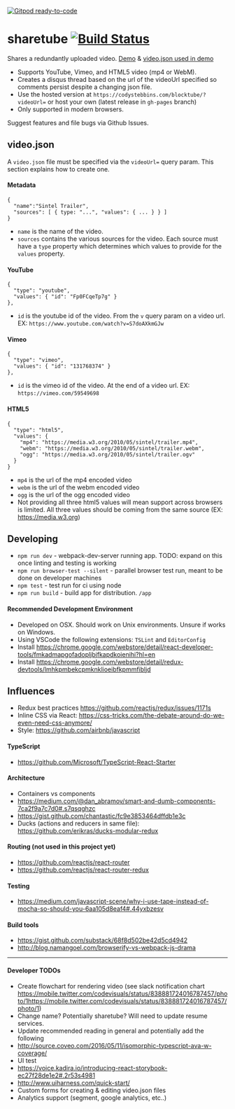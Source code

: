 [![Gitpod ready-to-code](https://img.shields.io/badge/Gitpod-ready--to--code-blue?logo=gitpod)](https://gitpod.io/#https://gitlab.com/EmmaJCline/sharetube)

# sharetube [![Build Status](https://travis-ci.org/codystebbins/blocktube.svg?branch=master)](https://travis-ci.org/codystebbins/blocktube)

Shares a redundantly uploaded video. [Demo](https://codystebbins.com/blocktube/?videoUrl=https://gist.githubusercontent.com/codystebbins/0f02004fd00caa230c843d944145f1c6/raw/4f6843aec0bf845740c515c59153e00ba8bf08a5/video.json) & [video.json used in demo](https://gist.github.com/codystebbins/0f02004fd00caa230c843d944145f1c6)

* Supports YouTube, Vimeo, and HTML5 video (mp4 or WebM).
* Creates a disqus thread based on the url of the videoUrl specified so comments persist despite a changing json file.
* Use the hosted version at `https://codystebbins.com/blocktube/?videoUrl=` or host your own (latest release in `gh-pages` branch)
* Only supported in modern browsers.

Suggest features and file bugs via Github Issues.

## video.json

A `video.json` file must be specified via the `videoUrl=` query param. This section explains how to create one.

#### Metadata
```
{
  "name":"Sintel Trailer",
  "sources": [ { type: "...", "values": { ... } } ]
}
```
* `name` is the name of the video.
* `sources` contains the various sources for the video. Each source must have a `type` property which determines which values to provide for the `values` property.

#### YouTube
```
{
  "type": "youtube",
  "values": { "id": "Fp0FCqeTp7g" }
},
```
* `id` is the youtube id of the video. From the `v` query param on a video url. EX: `https://www.youtube.com/watch?v=S7doAXkmGJw`

#### Vimeo
```
{
  "type": "vimeo",
  "values": { "id": "131768374" }
},
```
* `id` is the vimeo id of the video. At the end of a video url. EX: `https://vimeo.com/59549698`

#### HTML5
```
{
  "type": "html5",
  "values": {
    "mp4": "https://media.w3.org/2010/05/sintel/trailer.mp4",
    "webm": "https://media.w3.org/2010/05/sintel/trailer.webm",
    "ogg": "https://media.w3.org/2010/05/sintel/trailer.ogv"
  }
}
```
* `mp4` is the url of the mp4 encoded video
* `webm` is the url of the webm encoded video
* `ogg` is the url of the ogg encoded video
* Not providing all three html5 values will mean support across browsers is limited. All three values should be coming from the same source (EX: https://media.w3.org) 

## Developing
* `npm run dev` - webpack-dev-server running app. TODO: expand on this once linting and testing is working
* `npm run browser-test --silent` - parallel browser test run, meant to be done on developer machines
* `npm test` - test run for ci using node
* `npm run build` - build app for distribution. `/app`

#### Recommended Development Environment
* Developed on OSX. Should work on Unix environments. Unsure if works on Windows.
* Using VSCode the following extensions: `TSLint` and `EditorConfig`
* Install https://chrome.google.com/webstore/detail/react-developer-tools/fmkadmapgofadopljbjfkapdkoienihi?hl=en
* Install https://chrome.google.com/webstore/detail/redux-devtools/lmhkpmbekcpmknklioeibfkpmmfibljd

## Influences
* Redux best practices https://github.com/reactjs/redux/issues/1171s
* Inline CSS via React: https://css-tricks.com/the-debate-around-do-we-even-need-css-anymore/
* Style: https://github.com/airbnb/javascript

#### TypeScript
* https://github.com/Microsoft/TypeScript-React-Starter

#### Architecture
* Containers vs components
 * https://medium.com/@dan_abramov/smart-and-dumb-components-7ca2f9a7c7d0#.s7qsqghzc
 * https://gist.github.com/chantastic/fc9e3853464dffdb1e3c
* Ducks (actions and reducers in same file): https://github.com/erikras/ducks-modular-redux

#### Routing (not used in this project yet)
* https://github.com/reactjs/react-router
* https://github.com/reactjs/react-router-redux

#### Testing
* https://medium.com/javascript-scene/why-i-use-tape-instead-of-mocha-so-should-you-6aa105d8eaf4#.44yxbzesv

#### Build tools
* https://gist.github.com/substack/68f8d502be42d5cd4942
* http://blog.namangoel.com/browserify-vs-webpack-js-drama

----------------

#### Developer TODOs
* Create flowchart for rendering video (see slack notification chart https://mobile.twitter.com/codevisuals/status/838881724016787457/photo/1https://mobile.twitter.com/codevisuals/status/838881724016787457/photo/1)
* Change name? Potentially sharetube? Will need to update resume services.
* Update recommended reading in general and potentially add the following
 * http://source.coveo.com/2016/05/11/isomorphic-typescript-ava-w-coverage/
* UI test
 * https://voice.kadira.io/introducing-react-storybook-ec27f28de1e2#.2r53s4981
 * http://www.uiharness.com/quick-start/
* Custom forms for creating & editing video.json files
* Analytics support (segment, google analytics, etc..)
